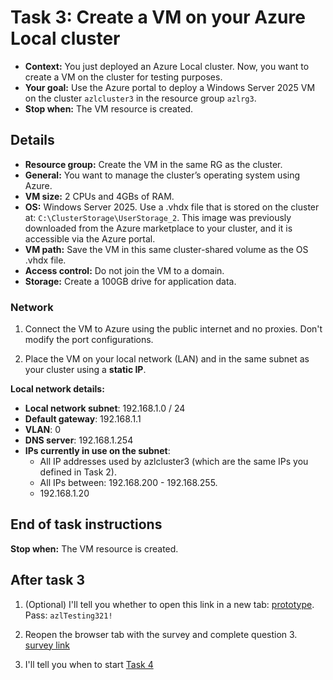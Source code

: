 
# Task 3: Create a VM on your Azure Local cluster

- **Context:** You just deployed an Azure Local cluster. Now, you want to create a VM on the cluster for testing purposes. 
- **Your goal:** Use the Azure portal to deploy a Windows Server 2025 VM on the cluster `azlcluster3` in the resource group `azlrg3`.
- **Stop when:** The VM resource is created.

## Details

- **Resource group:** Create the VM in the same RG as the cluster.
- **General:** You want to manage the cluster’s operating system using Azure.
- **VM size:** 2 CPUs and 4GBs of RAM.
- **OS:** Windows Server 2025. Use a .vhdx file that is stored on the cluster at: `C:\ClusterStorage\UserStorage_2`. This image was previously downloaded from the Azure marketplace to your cluster, and it is accessible via the Azure portal. 
- **VM path:** Save the VM in this same cluster-shared volume as the OS .vhdx file. 
- **Access control:** Do not join the VM to a domain.
- **Storage:** Create a 100GB drive for application data.

### Network

1. Connect the VM to Azure using the public internet and no proxies. Don't modify the port configurations. 

2. Place the VM on your local network (LAN) and in the same subnet as your cluster using a **static IP**. 

**Local network details:**

  - **Local network subnet**: 192.168.1.0 / 24
  - **Default gateway**: 192.168.1.1
  - **VLAN**: 0
  - **DNS server**: 192.168.1.254
  - **IPs currently in use on the subnet**:
    - All IP addresses used by azlcluster3 (which are the same IPs you defined in Task 2).
    - All IPs between: 192.168.200 - 192.168.255. 
    - 192.168.1.20



## End of task instructions

**Stop when:** The VM resource is created.

## After task 3

1. (Optional) I'll tell you whether to open this link in a new tab: [prototype](https://www.figma.com/proto/iBO6B6vgjwlEzgv7p10qFi/AzL-Benchmark-Prototypes?node-id=57-1228&p=f&viewport=1477%2C713%2C0.1&t=nc4yBratS5PjalR7-0&scaling=min-zoom&content-scaling=fixed&starting-point-node-id=104%3A45&show-proto-sidebar=1). Pass: `azlTesting321!`

2. Reopen the browser tab with the survey and complete question 3. [survey link](https://forms.office.com/r/4bBC2WZ5qG)

3. I'll tell you when to start [Task 4](task4.md)

